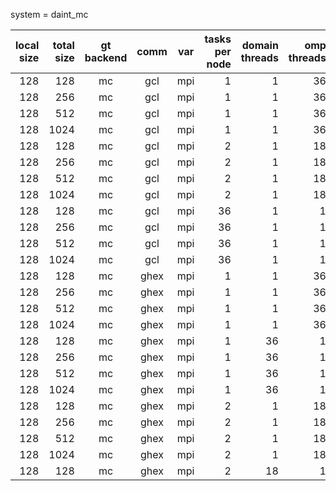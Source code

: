 

system  = daint_mc

|  local size | total size | gt backend | comm | var | tasks per node | domain threads | omp threads | nodes | cols per sec |     time
|------------:|-----------:|:----------:|:---------:|:-------:|-------------:|--------------:|-----------:|------:|-----------:|--------:
|         128 |        128 |         mc |       gcl |     mpi |            1 |             1 |         36 |     1 |    10989.2 |  1.49092
|         128 |        256 |         mc |       gcl |     mpi |            1 |             1 |         36 |     4 |    10488.9 |  1.56203
|         128 |        512 |         mc |       gcl |     mpi |            1 |             1 |         36 |    16 |        nan |      nan
|         128 |       1024 |         mc |       gcl |     mpi |            1 |             1 |         36 |    64 |        nan |      nan
|         128 |        128 |         mc |       gcl |     mpi |            2 |             1 |         18 |     1 |    12103.2 |  1.35369
|         128 |        256 |         mc |       gcl |     mpi |            2 |             1 |         18 |     4 |  11655.925 |  1.40564
|         128 |        512 |         mc |       gcl |     mpi |            2 |             1 |         18 |    16 |        nan |      nan
|         128 |       1024 |         mc |       gcl |     mpi |            2 |             1 |         18 |    64 |        nan |      nan
|         128 |        128 |         mc |       gcl |     mpi |           36 |             1 |          1 |     1 |    21438.9 | 0.764219
|         128 |        256 |         mc |       gcl |     mpi |           36 |             1 |          1 |     4 |  19649.125 | 0.833829
|         128 |        512 |         mc |       gcl |     mpi |           36 |             1 |          1 |    16 |        nan |      nan
|         128 |       1024 |         mc |       gcl |     mpi |           36 |             1 |          1 |    64 |        nan |      nan
|         128 |        128 |         mc |      ghex |     mpi |            1 |             1 |         36 |     1 |    11030.0 |   1.4854
|         128 |        256 |         mc |      ghex |     mpi |            1 |             1 |         36 |     4 |  11380.225 |  1.43969
|         128 |        512 |         mc |      ghex |     mpi |            1 |             1 |         36 |    16 |        nan |      nan
|         128 |       1024 |         mc |      ghex |     mpi |            1 |             1 |         36 |    64 |        nan |      nan
|         128 |        128 |         mc |      ghex |     mpi |            1 |            36 |          1 |     1 |    11012.5 |  1.48776
|         128 |        256 |         mc |      ghex |     mpi |            1 |            36 |          1 |     4 |    10041.5 |  1.63163
|         128 |        512 |         mc |      ghex |     mpi |            1 |            36 |          1 |    16 |        nan |      nan
|         128 |       1024 |         mc |      ghex |     mpi |            1 |            36 |          1 |    64 |        nan |      nan
|         128 |        128 |         mc |      ghex |     mpi |            2 |             1 |         18 |     1 |    12340.0 |  1.32772
|         128 |        256 |         mc |      ghex |     mpi |            2 |             1 |         18 |     4 |  11984.525 |   1.3671
|         128 |        512 |         mc |      ghex |     mpi |            2 |             1 |         18 |    16 |        nan |      nan
|         128 |       1024 |         mc |      ghex |     mpi |            2 |             1 |         18 |    64 |        nan |      nan
|         128 |        128 |         mc |      ghex |     mpi |            2 |            18 |          1 |     1 |    13203.0 |  1.24093
